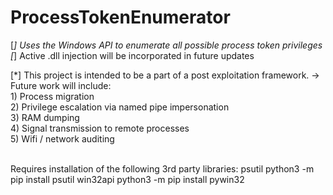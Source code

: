# ProcessTokenEnumerator
[*] Uses the Windows API to enumerate all possible process token privileges
[*] Active .dll injection will be incorporated in future updates

[*] This project is intended to be a part of a post exploitation framework.
     <md-tab>-> Future work will include:<br /><md-tab>
          1) Process migration<br /><md-tab>
          2) Privilege escalation via named pipe impersonation<br /><md-tab>
          3) RAM dumping<br /><md-tab>
          4) Signal transmission to remote processes<br /><md-tab>
          5) Wifi / network auditing<br /><br />

Requires installation of the following 3rd party libraries:
  psutil    python3 -m pip install psutil
  win32api  python3 -m pip install pywin32
